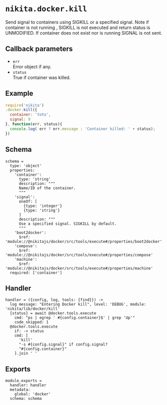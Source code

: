 
# `nikita.docker.kill`

Send signal to containers using SIGKILL or a specified signal.
Note if container is not running , SIGKILL is not executed and
return status is UNMODIFIED. If container does not exist nor is running
SIGNAL is not sent.

## Callback parameters

* `err`   
  Error object if any.
* `status`   
  True if container was killed.

## Example

```javascript
require('nikita')
.docker.kill({
  container: 'toto',
  signal: 9
}, function(err, status){  
  console.log( err ? err.message : 'Container killed: ' + status);
})
```

## Schema

    schema =
      type: 'object'
      properties:
        'container':
          type: 'string'
          description: """
          Name/ID of the container.
          """
        'signal':
          oneOf: [
            {type: 'integer'}
            {type: 'string'}
          ]
          description: """
          Use a specified signal. SIGKILL by default.
          """
        'boot2docker':
          $ref: 'module://@nikitajs/docker/src/tools/execute#/properties/boot2docker'
        'compose':
          $ref: 'module://@nikitajs/docker/src/tools/execute#/properties/compose'
        'machine':
          $ref: 'module://@nikitajs/docker/src/tools/execute#/properties/machine'
      required: ['container']

## Handler

    handler = ({config, log, tools: {find}}) ->
      log message: "Entering Docker kill", level: 'DEBUG', module: 'nikita/lib/docker/kill'
      {status} = await @docker.tools.execute
        cmd: "ps | egrep ' #{config.container}$' | grep 'Up'"
        code_skipped: 1
      @docker.tools.execute
        if: -> status
        cmd: [
          'kill'
          "-s #{config.signal}" if config.signal?
          "#{config.container}"
        ].join ' '

## Exports

    module.exports =
      handler: handler
      metadata:
        global: 'docker'
      schema: schema
